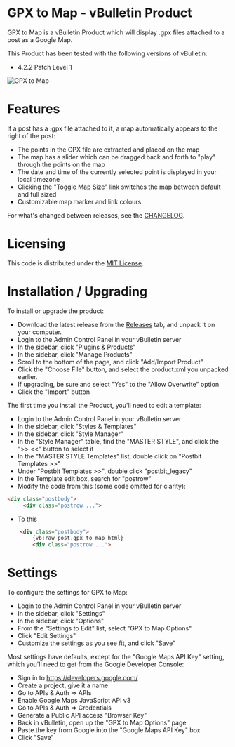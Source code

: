 GPX to Map - vBulletin Product
==============================

GPX to Map is a vBulletin Product which will display .gpx files attached
to a post as a Google Map.

This Product has been tested with the following versions of vBulletin:
* 4.2.2 Patch Level 1

![GPX to Map](https://taeram.github.io/media/gpx-to-map-vbulletin.png)

# Features

If a post has a .gpx file attached to it, a map automatically appears to the right of the post:
* The points in the GPX file are extracted and placed on the map
* The map has a slider which can be dragged back and forth to "play" through the points on the map
* The date and time of the currently selected point is displayed in your local timezone
* Clicking the "Toggle Map Size" link switches the map between default and full sized
* Customizable map marker and link colours

For what's changed between releases, see the [CHANGELOG](CHANGELOG.md).

# Licensing
This code is distributed under the [MIT License](LICENSE).

# Installation / Upgrading

To install or upgrade the product:
* Download the latest release from the [Releases](https://github.com/taeram/gpx-to-map-vbulletin/releases)
tab, and unpack it on your computer.
* Login to the Admin Control Panel in your vBulletin server
* In the sidebar, click "Plugins & Products"
* In the sidebar, click "Manage Products"
* Scroll to the bottom of the page, and click "Add/Import Product"
* Click the "Choose File" button, and select the product.xml you unpacked earlier.
* If upgrading, be sure and select "Yes" to the "Allow Overwrite" option
* Click the "Import" button

The first time you install the Product, you'll need to edit a template:
* Login to the Admin Control Panel in your vBulletin server
* In the sidebar, click "Styles & Templates"
* In the sidebar, click "Style Manager"
* In the "Style Manager" table, find the "MASTER STYLE", and click the ">> <<" button to select it
* In the "MASTER STYLE Templates" list, double click on "Postbit Templates >>"
* Under "Postbit Templates >>", double click "postbit_legacy"
* In the Template edit box, search for "postrow"
* Modify the code from this (some code omitted for clarity):

```html
<div class="postbody">
     <div class="postrow ...">
```

* To this

```html
    <div class="postbody">
        {vb:raw post.gpx_to_map_html}
        <div class="postrow ...">
```

# Settings

To configure the settings for GPX to Map:
* Login to the Admin Control Panel in your vBulletin server
* In the sidebar, click "Settings"
* In the sidebar, click "Options"
* From the "Settings to Edit" list, select "GPX to Map Options"
* Click "Edit Settings"
* Customize the settings as you see fit, and click "Save"

Most settings have defaults, except for the "Google Maps API Key" setting, which
you'll need to get from the Google Developer Console:
* Sign in to https://developers.google.com/
* Create a project, give it a name
* Go to APIs & Auth => APIs
* Enable Google Maps JavaScript API v3
* Go to APIs & Auth => Credentials
* Generate a Public API access "Browser Key"
* Back in vBulletin, open up the "GPX to Map Options" page
* Paste the key from Google into the "Google Maps API Key" box
* Click "Save"

